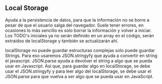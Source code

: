 ## Local Storage 
Ayuda a la persistencia de datos, para que la información no se borre a pesar de que el usuario salga del navegador. 
Suele tener errores, en ocasiones lo más sencillo es solo borrar la información y volver a iniciar. 
Los TODO's iniciales ya no serán definido en un array en el código, serán extraídos de localStorage y también se actualizarán ahí. 

localStorage no puede guardar estructuras complejas solo puede guardar Strings. Para eso usaremos JSON.stringyfy que ayuda a convertir en string el javascript.
JSON.parse ayuda a devolver el string a algo que se pueda usar en Javascript.
Así que, para guardar algo en localStorage, se debe usar el JSON.stringyfy y para leer algo del localStorage, se debe usar el JSON.parse para que vuelva a ser algo que se pueda usar en JavaScript.